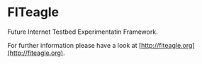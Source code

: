 FITeagle
========

Future Internet Testbed Experimentatin Framework.

For further information please have a look at [http://fiteagle.org](http://fiteagle.org).
